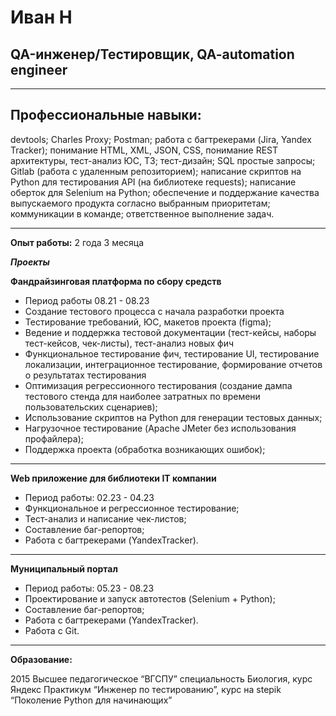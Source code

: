 #  Иван Н

## QA-инженер/Тестировщик, QA-automation engineer


___
**Профессиональные навыки:**
---
devtools; Charles Proxy; Postman; работа с багтрекерами (Jira, Yandex Tracker); понимание HTML, XML, JSON, CSS, понимание REST архитектуры,  тест-анализ ЮС, ТЗ; тест-дизайн; SQL простые запросы; Gitlab (работа с удаленным репозиторием); написание скриптов на Python для тестирования API (на библиотеке requests); написание оберток для Selenium на Python; обеспечение и поддержание качества выпускаемого продукта согласно выбранным приоритетам; коммуникации в команде; ответственное выполнение задач.
___

**Опыт работы:**  2 года 3 месяца

___Проекты___

**Фандрайзинговая платформа по сбору средств**

* Период работы 08.21 - 08.23
* Создание тестового процесса с начала разработки проекта
* Тестирование требований, ЮС, макетов проекта (figma);
* Ведение и поддержка тестовой документации (тест-кейсы, наборы тест-кейсов, чек-листы), тест-анализ новых фич
* Функциональное тестирование фич, тестирование UI, тестирование локализации, интеграционное тестирование, формирование отчетов о результатах тестирования
* Оптимизация регрессионного тестирования (создание дампа тестового стенда для наиболее затратных по времени пользовательских сценариев);
* Использование скриптов на Python для генерации тестовых данных;
* Нагрузочное тестирование (Apache JMeter без использования профайлера);
* Поддержка проекта (обработка возникающих ошибок);
___

**Web приложение для библиотеки IT компании**
 
* Период работы: 02.23 - 04.23
* Функциональное и регрессионное тестирование;
* Тест-анализ и написание чек-листов;
* Составление баг-репортов;
* Работа с багтрекерами (YandexTracker).
___

**Муниципальный портал**

* Период работы: 05.23 - 08.23
* Проектирование и запуск автотестов (Selenium + Python);
* Составление баг-репортов;
* Работа с багтрекерами (YandexTracker).
* Работа с Git.
___

**Образование:**

2015
Высшее педагогическое “ВГСПУ” специальность Биология, курс Яндекс Практикум “Инженер по тестированию”, курс на stepik “Поколение Python для начинающих”



